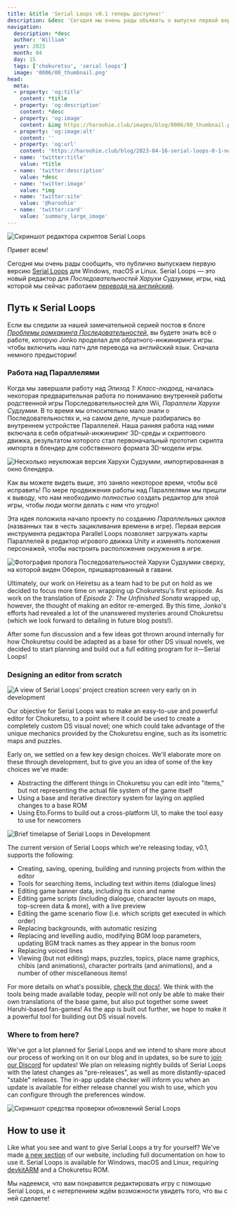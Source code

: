 ```yaml
---
title: &title 'Serial Loops v0.1 теперь доступна!'
description: &desc 'Сегодня мы очень рады объявить о выпуске первой версии Serial Loops, нового пакета редактирования для Последовательностей Харухи Судзумии'
navigation:
  description: *desc
  author: 'William'
  year: 2023
  month: 04
  day: 15
  tags: ['chokuretsu', 'serial loops']
  image: '0006/00_thumbnail.png'
head:
  meta:
  - property: 'og:title'
    content: *title
  - property: 'og:description'
    content: *desc
  - property: 'og:image'
    content: &img https://haroohie.club/images/blog/0006/00_thumbnail.png
  - property: 'og:image:alt'
    content: ''
  - property: 'og:url'
    content: 'https://haroohie.club/blog/2023-04-16-serial-loops-0-1-now-available'
  - name: 'twitter:title'
    value: *title
  - name: 'twitter:description'
    value: *desc
  - name: 'twitter:image'
    value: *img
  - name: 'twitter:site'
    value: '@haroohie'
  - name: 'twitter:card'
    value: 'summary_large_image'
---
```


![Скриншот редактора скриптов Serial Loops](/images/blog/0006/01_serial_loops_script_editing.png)

Привет всем! 

Сегодня мы очень рады сообщить, что публично выпускаем первую версию [Serial Loops](/chokuretsu/serial-loops) для Windows, macOS и Linux. Serial Loops — это новый редактор для *Последовательностей Харухи Судзумии*, игры, над которой мы сейчас работаем [переводя на английский](/ru/chokuretsu).

## Путь к Serial Loops
Если вы следили за нашей замечательной серией постов в блоге [*Проблемы ромхакинга Последовательностей*](/blog/2022-10-19-chokuretsu-compression), вы будете знать всё о работе, которую Jonko проделал для обратного-инжиниринга игры. чтобы включить наш патч для перевода на английский язык. Сначала немного предыстории!

### Работа над Параллелями
Когда мы завершали работу над *Эпизод 1: Класс-людоед*, началась некоторая предварительная работа по пониманию внутренней работы родственной игры Порследовательностей для Wii, *Параллели Харухи Судзумии*. В то время мы относительно мало знали о Последовательностях и, на самом деле, лучше разбирались во внутреннем устройстве Параллелей. Наша ранняя работа над ними включала в себя обратный-инжиниринг 3D-среды и скриптового движка, результатом которого стал первоначальный прототип скрипта импорта в блендер для собственного формата 3D-модели игры.

![Несколько неуклюжая версия Харухи Судзумии, импортированная в окно блендера.](/images/blog/0006/02_haruhi_blender.png)

Как вы можете видеть выше, это заняло некоторое время, чтобы всё исправить! По мере продвижения работы над Параллелями мы пришли к выводу, что нам необходимо *полностью* создать редактор для этой игры, чтобы люди могли делать с ним что угодно!

Эта идея положила начало проекту по созданию *Параллельных циклов* (названных так в честь зацикливания времени в игре). Первая версия инструмента редактора Parallel Loops позволяет загружать карты Параллелей в редактор игрового движка Unity и изменять положения персонажей, чтобы настроить расположение окружения в игре. 

![Фотография пролога Последовательностей Харухи Судзумии сверху, на которой виден Оберон, пришвартованный в гавани.](/images/blog/0006/03_parallel_loops_unity.png)

Ultimately, our work on Heiretsu as a team had to be put on hold as we decided to focus more time on wrapping up Chokuretsu's first episode. As work on the translation of *Episode 2: The Unfinished Sonata* wrapped up, however, the thought of making an editor re-emerged. By this time, Jonko's efforts had revealed a lot of the unanswered mysteries around Chokuretsu (which we look forward to detailing in future blog posts!).

After some fun discussion and a few ideas got thrown around internally for how Chokuretsu could be adapted as a base for other DS visual novels, we decided to start planning and build out a full editing program for it&mdash;Serial Loops!

### Designing an editor from scratch
![A view of Serial Loops' project creation screen very early on in development](/images/blog/0006/04_serial_loops_as_a_baby.png)

Our objective for Serial Loops was to make an easy-to-use and powerful editor for Chokuretsu, to a point where it could be used to create a completely custom DS visual novel; one which could take advantage of the unique mechanics provided by the Chokuretsu engine, such as its isometric maps and puzzles.

Early on, we settled on a few key design choices. We'll elaborate more on these through development, but to give you an idea of some of the key choices we've made:
* Abstracting the different things in Chokuretsu you can edit into "items," but not representing the actual file system of the game itself
* Using a base and iterative directory system for laying on applied changes to a base ROM
* Using Eto.Forms to build out a cross-platform UI, to make the tool easy to use for newcomers

![Brief timelapse of Serial Loops in Development](/images/blog/0006/05_serial_loops_dev.gif)

The current version of Serial Loops which we're releasing today, v0.1, supports the following:
* Creating, saving, opening, building and running projects from within the editor
* Tools for searching items, including text within items (dialogue lines)
* Editing game banner data, including its icon and name
* Editing game scripts (including dialogue, character layouts on maps, top-screen data & more), with a live preview
* Editing the game scenario flow (i.e. which scripts get executed in which order)
* Replacing backgrounds, with automatic resizing
* Replacing and levelling audio, modifying BGM loop parameters, updating BGM track names as they appear in the bonus room
* Replacing voiced lines
* Viewing (but not editing) maps, puzzles, topics, place name graphics, chibis (and animations), character portraits (and animations), and a number of other miscellaneous items!

For more details on what's possible, [check the docs!](/chokuretsu/serial-loops/docs). We think with the tools being made available today, people will not only be able to make their own translations of the base game, but also put together some sweet Haruhi-based fan-games! As the app is built out further, we hope to make it a powerful tool for building out DS visual novels.

### Where to from here?
We've got a lot planned for Serial Loops and we intend to share more about our process of working on it on our blog and in updates, so be sure to [join our Discord](https://discord.gg/nesRSbpeFM) for updates! We plan on releasing nightly builds of Serial Loops with the latest changes as "pre-releases", as well as more distantly-spaced "stable" releases. The in-app update checker will inform you when an update is available for either release channel you wish to use, which you can configure through the preferences window.

![Скриншот средства проверки обновлений Serial Loops](/images/blog/0006/06_serial_loops_update_checker.png)

## How to use it
Like what you see and want to give Serial Loops a try for yourself? We've made [a new section](/chokuretsu/serial-loops) of our website, including full documentation on how to use it. Serial Loops is available for Windows, macOS and Linux, requiring [devkitARM](https://devkitpro.org/) and a Chokuretsu ROM.

Мы надеемся, что вам понравится редактировать игру с помощью Serial Loops, и с нетерпением ждём возможности увидеть того, что вы с ней сделаете!